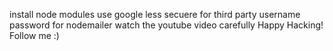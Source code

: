 install node modules
use google less secuere for third party username password for nodemailer
watch the youtube video carefully
Happy Hacking!
Follow me :)
